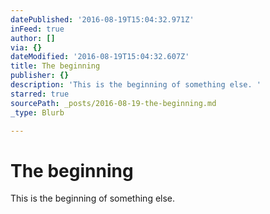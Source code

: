 ```yaml
---
datePublished: '2016-08-19T15:04:32.971Z'
inFeed: true
author: []
via: {}
dateModified: '2016-08-19T15:04:32.607Z'
title: The beginning
publisher: {}
description: 'This is the beginning of something else. '
starred: true
sourcePath: _posts/2016-08-19-the-beginning.md
_type: Blurb

---
```

# The beginning

This is the beginning of something else.